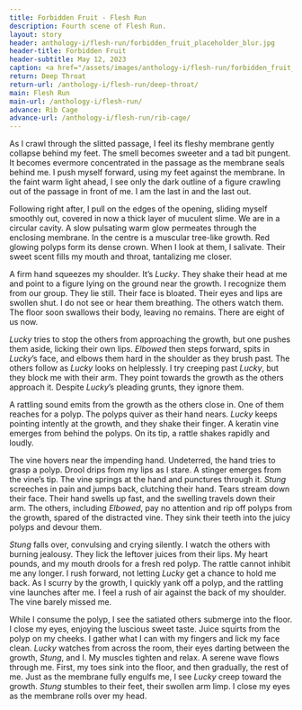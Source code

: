 ```yaml
---
title: Forbidden Fruit - Flesh Run
description: Fourth scene of Flesh Run.
layout: story
header: anthology-i/flesh-run/forbidden_fruit_placeholder_blur.jpg
header-title: Forbidden Fruit
header-subtitle: May 12, 2023
caption: <a href="/assets/images/anthology-i/flesh-run/forbidden_fruit_placeholder.jpg" target="_blank">A.I. placeholder artwork</a> generated using <a href="https://creator.nightcafe.studio/creation/KRBr1KH949N8yJU6uNag" target="_blank">NightCafe Stable Diffusion v1.5 ⧉</a> — <a href="https://creativecommons.org/publicdomain/zero/1.0/" target="_blank">CC0 1.0 ⧉</a>
return: Deep Throat
return-url: /anthology-i/flesh-run/deep-throat/
main: Flesh Run
main-url: /anthology-i/flesh-run/
advance: Rib Cage
advance-url: /anthology-i/flesh-run/rib-cage/
---
```


As I crawl through the slitted passage, I feel its fleshy membrane gently collapse behind my feet. The smell becomes sweeter and a tad bit pungent. It becomes evermore concentrated in the passage as the membrane seals behind me. I push myself forward, using my feet against the membrane. In the faint warm light ahead, I see only the dark outline of a figure crawling out of the passage in front of me. I am the last in and the last out.

Following right after, I pull on the edges of the opening, sliding myself smoothly out, covered in now a thick layer of muculent slime. We are in a circular cavity. A slow pulsating warm glow permeates through the enclosing membrane. In the centre is a muscular tree-like growth. Red glowing polyps form its dense crown. When I look at them, I salivate. Their sweet scent fills my mouth and throat, tantalizing me closer.

A firm hand squeezes my shoulder. It’s *Lucky*. They shake their head at me and point to a figure lying on the ground near the growth. I recognize them from our group. They lie still. Their face is bloated. Their eyes and lips are swollen shut. I do not see or hear them breathing. The others watch them. The floor soon swallows their body, leaving no remains. There are eight of us now.

*Lucky* tries to stop the others from approaching the growth, but one pushes them aside, licking their own lips. *Elbowed* then steps forward, spits in *Lucky*’s face, and elbows them hard in the shoulder as they brush past. The others follow as *Lucky* looks on helplessly. I try creeping past *Lucky*, but they block me with their arm. They point towards the growth as the others approach it. Despite *Lucky*’s pleading grunts, they ignore them.

A rattling sound emits from the growth as the others close in. One of them reaches for a polyp. The polyps quiver as their hand nears. *Lucky* keeps pointing intently at the growth, and they shake their finger. A keratin vine emerges from behind the polyps. On its tip, a rattle shakes rapidly and loudly.

The vine hovers near the impending hand. Undeterred, the hand tries to grasp a polyp. Drool drips from my lips as I stare. A stinger emerges from the vine’s tip. The vine springs at the hand and punctures through it. *Stung* screeches in pain and jumps back, clutching their hand. Tears stream down their face. Their hand swells up fast, and the swelling travels down their arm. The others, including *Elbowed*, pay no attention and rip off polyps from the growth, spared of the distracted vine. They sink their teeth into the juicy polyps and devour them.

*Stung* falls over, convulsing and crying silently. I watch the others with burning jealousy. They lick the leftover juices from their lips. My heart pounds, and my mouth drools for a fresh red polyp. The rattle cannot inhibit me any longer. I rush forward, not letting *Lucky* get a chance to hold me back. As I scurry by the growth, I quickly yank off a polyp, and the rattling vine launches after me. I feel a rush of air against the back of my shoulder. The vine barely missed me.

While I consume the polyp, I see the satiated others submerge into the floor. I close my eyes, enjoying the luscious sweet taste. Juice squirts from the polyp on my cheeks. I gather what I can with my fingers and lick my face clean. *Lucky* watches from across the room, their eyes darting between the growth, *Stung*, and I. My muscles tighten and relax. A serene wave flows through me. First, my toes sink into the floor, and then gradually, the rest of me. Just as the membrane fully engulfs me, I see *Lucky* creep toward the growth. *Stung* stumbles to their feet, their swollen arm limp. I close my eyes as the membrane rolls over my head.